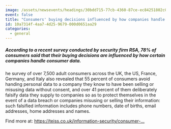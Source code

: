 ```yaml
---
image: /assets/newsevents/headings/30bdd715-77cb-4360-87ce-ec84251802c0.png
event: false
title: "Consumers' buying decisions influenced by how companies handle consumer data "
id: 10a7314f-4aa7-4d25-9679-000d0651aa29
categories:
  - general
---
```

<h5>According to a recent survey conducted by security firm RSA, 78% of consumers said that their buying decisions are influenced by how certain companies handle consumer data. </h5>
<p>he survey of over 7,500 adult consumers across the UK, the US, France, Germany, and Italy<span class="redactor-invisible-space"> also revealed that </span>55 percent of consumers avoid handing personal data to a company they know to have been selling or misusing data without consent, and over 41 percent of them deliberately falsify data they supply to companies so as to protect themselves in the event of a data breach or companies misusing or selling their information: such falsified information includes phone numbers, date of births, email addresses, home addresses and names.
</p>
<p>Find more at: <a href="https://teiss.co.uk/information-security/consumer-trust-firms-data/">https://teiss.co.uk/information-security/consumer-...</a><br>
</p>